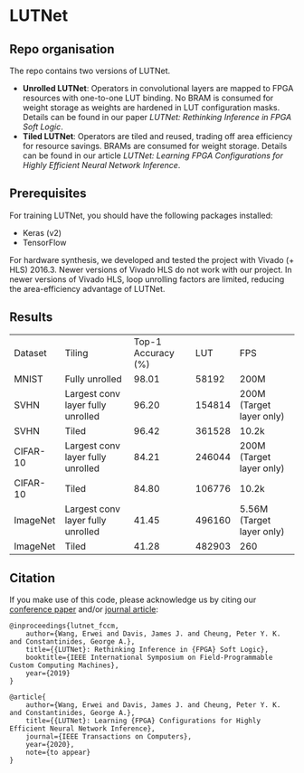 # LUTNet

## Repo organisation

The repo contains two versions of LUTNet.

* __Unrolled LUTNet__: Operators in convolutional layers are mapped to FPGA resources with one-to-one LUT binding. No BRAM is consumed for weight storage as weights are hardened in LUT configuration masks. Details can be found in our paper _LUTNet: Rethinking Inference in FPGA Soft Logic_.
* __Tiled LUTNet__: Operators are tiled and reused, trading off area efficiency for resource savings. BRAMs are consumed for weight storage. Details can be found in our article _LUTNet: Learning FPGA Configurations for Highly Efficient Neural Network Inference_.

## Prerequisites

For training LUTNet, you should have the following packages installed:
* Keras (v2)
* TensorFlow

For hardware synthesis, we developed and tested the project with Vivado (+ HLS) 2016.3. 
Newer versions of Vivado HLS do not work with our project. 
In newer versions of Vivado HLS, loop unrolling factors are limited, reducing the area-efficiency advantage of LUTNet.

## Results

<table>
  <tr>
    <td>Dataset</td>
    <td>Tiling</td>
    <td>Top-1 Accuracy (%)</td>
    <td>LUT</td>
    <td>FPS</td>
  </tr>
  <tr>
    <td>MNIST</td>
    <td>Fully unrolled</td>
    <td>98.01</td>
    <td>58192</td>
    <td>200M</td>
  </tr>
  <tr>
    <td>SVHN</td>
    <td>Largest conv layer fully unrolled</td>
    <td>96.20</td>
    <td>154814</td>
    <td>200M (Target layer only)</td>
  </tr>
  <tr>
    <td>SVHN</td>
    <td>Tiled</td>
    <td>96.42</td>
    <td>361528</td>
    <td>10.2k</td>
  </tr>
  <tr>
    <td>CIFAR-10</td>
    <td>Largest conv layer fully unrolled</td>
    <td>84.21</td>
    <td>246044</td>
    <td>200M (Target layer only)</td>
  </tr>
  <tr>
    <td>CIFAR-10</td>
    <td>Tiled</td>
    <td>84.80</td>
    <td>106776</td>
    <td>10.2k</td>
  </tr>
  <tr>
    <td>ImageNet</td>
    <td>Largest conv layer fully unrolled</td>
    <td>41.45</td>
    <td>496160</td>
    <td>5.56M (Target layer only)</td>
  </tr>
  <tr>
    <td>ImageNet</td>
    <td>Tiled</td>
    <td>41.28</td>
    <td>482903</td>
    <td>260</td>
  </tr>
</table>

## Citation

If you make use of this code, please acknowledge us by citing our [conference paper](https://arxiv.org/abs/1904.00938) and/or [journal article](https://arxiv.org/abs/1910.12625):

    @inproceedings{lutnet_fccm,
		author={Wang, Erwei and Davis, James J. and Cheung, Peter Y. K. and Constantinides, George A.},
		title={{LUTNet}: Rethinking Inference in {FPGA} Soft Logic},
		booktitle={IEEE International Symposium on Field-Programmable Custom Computing Machines},
		year={2019}
    }

	@article{
		author={Wang, Erwei and Davis, James J. and Cheung, Peter Y. K. and Constantinides, George A.},
		title={{LUTNet}: Learning {FPGA} Configurations for Highly Efficient Neural Network Inference},
		journal={IEEE Transactions on Computers},
		year={2020},
		note={to appear}
	}
